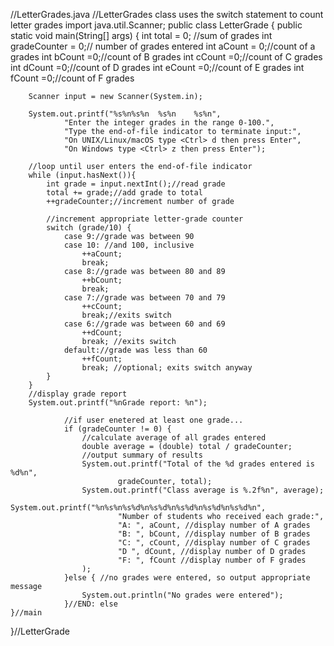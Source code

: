 //LetterGrades.java
//LetterGrades class uses the switch statement to count letter grades
import java.util.Scanner;
public class LetterGrade {
    public static void main(String[] args) {
        int total = 0; //sum of grades
        int gradeCounter = 0;// number of grades entered
        int aCount = 0;//count of a grades
        int bCount =0;//count of B grades
        int cCount =0;//count of C grades
        int dCount =0;//count of D grades
        int eCount =0;//count of E grades
        int fCount =0;//count of F grades

        Scanner input = new Scanner(System.in);

        System.out.printf("%s%n%s%n  %s%n    %s%n",
                "Enter the integer grades in the range 0-100.",
                "Type the end-of-file indicator to terminate input:",
                "On UNIX/Linux/macOS type <Ctrl> d then press Enter",
                "On Windows type <Ctrl> z then press Enter");

        //loop until user enters the end-of-file indicator
        while (input.hasNext()){
            int grade = input.nextInt();//read grade
            total += grade;//add grade to total
            ++gradeCounter;//increment number of grade

            //increment appropriate letter-grade counter
            switch (grade/10) {
                case 9://grade was between 90
                case 10: //and 100, inclusive
                    ++aCount;
                    break;
                case 8://grade was between 80 and 89
                    ++bCount;
                    break;
                case 7://grade was between 70 and 79
                    ++cCount;
                    break;//exits switch
                case 6://grade was between 60 and 69
                    ++dCount;
                    break; //exits switch
                default://grade was less than 60
                    ++fCount;
                    break; //optional; exits switch anyway
            }
        }
        //display grade report
        System.out.printf("%nGrade report: %n");

                //if user enetered at least one grade...
                if (gradeCounter != 0) {
                    //calculate average of all grades entered
                    double average = (double) total / gradeCounter;
                    //output summary of results
                    System.out.printf("Total of the %d grades entered is %d%n",
                            gradeCounter, total);
                    System.out.printf("Class average is %.2f%n", average);
                    System.out.printf("%n%s%n%s%d%n%s%d%n%s%d%n%s%d%n%s%d%n",
                            "Number of students who received each grade:",
                            "A: ", aCount, //display number of A grades
                            "B: ", bCount, //display number of B grades
                            "C: ", cCount, //display number of C grades
                            "D ", dCount, //display number of D grades
                            "F: ", fCount //display number of F grades
                    );
                }else { //no grades were entered, so output appropriate message
                    System.out.println("No grades were entered");
                }//END: else
    }//main
}//LetterGrade
